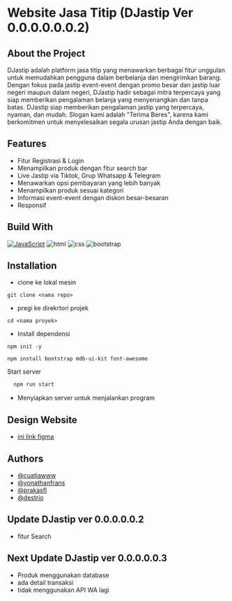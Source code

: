 # Website Jasa Titip (DJastip Ver 0.0.0.0.0.0.2)
## About the Project
DJastip adalah platform jasa titip yang menawarkan berbagai fitur unggulan untuk memudahkan pengguna dalam berbelanja dan mengirimkan barang. Dengan fokus pada jastip event-event dengan promo besar dan jastip luar negeri maupun dalam negeri, DJastip hadir sebagai mitra terpercaya yang siap memberikan pengalaman belanja yang menyenangkan dan tanpa batas. 
DJastip siap memberikan pengalaman jastip yang terpercaya, nyaman, dan mudah. Slogan kami adalah "Terima Beres", karena kami berkomitmen untuk menyelesaikan segala urusan jastip Anda dengan baik.

## Features

- Fitur Registrasi & Login 
- Menampilkan produk dengan fitur search bar
- Live Jastip via Tiktok, Grup Whatsapp & Telegram
- Menawarkan opsi pembayaran yang lebih banyak
- Menampilkan produk sesuai kategori 
- Informasi event-event dengan diskon besar-besaran
- Responsif 

## Build With

[![JavaScript](https://img.shields.io/badge/JavaScript-F7DF1E?style=for-the-badge&logo=javascript&logoColor=black)](https://www.JavaScript.net/)
![html](https://img.shields.io/badge/HTML5-E34F26?style=for-the-badge&logo=html5&logoColor=white)
![css](https://img.shields.io/badge/CSS3-1572B6?style=for-the-badge&logo=css3&logoColor=white)
![bootstrap](https://img.shields.io/badge/Bootstrap-563D7C?style=for-the-badge&logo=bootstrap&logoColor=white)


## Installation

- clone ke lokal mesin

```
git clone <nama repo>
```
- pregi ke direkrtori projek
```
cd <nama proyek>
```
- Install dependensi
```
npm init -y
```

```
npm install bootstrap mdb-ui-kit font-awesome
```

Start server

```bash
  npm run start
```


- Menyiapkan server untuk menjalankan program
## Design Website
- [ini link figma](https://www.figma.com/file/O27KZhROeO2XkCKiyTGX3g/web-jastip?type=design&node-id=6%3A1015&mode=design&t=mYfikfqOhpHniOPw-1)

## Authors

- [@cuatiawww](https://www.github.com/cuatiawww)
- [@yonathanfrans](https://github.com/yonathanfrans)
- [@prakasfl](https://github.com/)
- [@destrio](https://github.com/)

## Update DJastip ver 0.0.0.0.0.2
- fitur Search
## Next Update DJastip ver 0.0.0.0.0.3
- Produk menggunakan database
- ada detail transaksi
- tidak menggunakan API WA lagi

